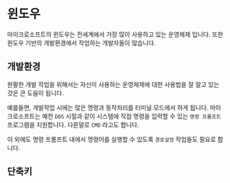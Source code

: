 # 윈도우
마이크로소프트의 윈도우는 전세계에서 가장 많이 사용하고 있는 운영체제 입니다.
또한 윈도우 기반의 개발환경에서 작업하는 개발자들이 많습니다.

##  개발환경
원활한 개발 작업을 위해서는 자신이 사용하는 운영체제에 대한 사용법을 잘 알고 있는 것은 큰 도움이 됩니다. 

예를들면, 개발작업 시에는 많은 명령과 동작처리를 터미널 모드에서 하게 됩니다. 마이크로소프트는 예전 `DOS` 시절과 같이 시스템에 직접 명령을 입력할 수 있는 `명령 프롬프트` 프로그렘을 지원합니다. 다른말로 `CMD` 라고도 합니다.

이 외에도 명령 프롬프트 내에서 명령어를 실행할 수 있도록 `경로설정` 작업들도 필요로 합니다.

## 단축키


